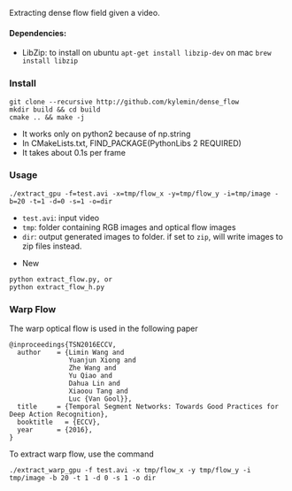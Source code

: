 Extracting dense flow field given a video.

#### Dependencies:
- LibZip:
to install on ubuntu ```apt-get install libzip-dev``` on mac ```brew install libzip```

### Install
```
git clone --recursive http://github.com/kylemin/dense_flow
mkdir build && cd build
cmake .. && make -j
```

* It works only on python2 because of np.string
* In CMakeLists.txt, FIND_PACKAGE(PythonLibs 2 REQUIRED)
* It takes about 0.1s per frame

### Usage
```
./extract_gpu -f=test.avi -x=tmp/flow_x -y=tmp/flow_y -i=tmp/image -b=20 -t=1 -d=0 -s=1 -o=dir
```
- `test.avi`: input video
- `tmp`: folder containing RGB images and optical flow images
- `dir`: output generated images to folder. if set to `zip`, will write images to zip files instead.

* New
```
python extract_flow.py, or
python extract_flow_h.py
```

### Warp Flow
The warp optical flow is used in the following paper

```
@inproceedings{TSN2016ECCV,
  author    = {Limin Wang and
               Yuanjun Xiong and
               Zhe Wang and
               Yu Qiao and
               Dahua Lin and
               Xiaoou Tang and
               Luc {Van Gool}},
  title     = {Temporal Segment Networks: Towards Good Practices for Deep Action Recognition},
  booktitle   = {ECCV},
  year      = {2016},
}
```

To extract warp flow, use the command
```
./extract_warp_gpu -f test.avi -x tmp/flow_x -y tmp/flow_y -i tmp/image -b 20 -t 1 -d 0 -s 1 -o dir
```
